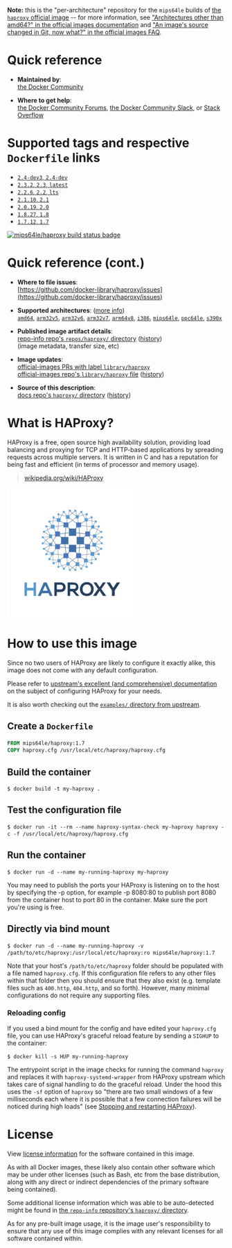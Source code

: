 <!--

********************************************************************************

WARNING:

    DO NOT EDIT "haproxy/README.md"

    IT IS AUTO-GENERATED

    (from the other files in "haproxy/" combined with a set of templates)

********************************************************************************

-->

**Note:** this is the "per-architecture" repository for the `mips64le` builds of [the `haproxy` official image](https://hub.docker.com/_/haproxy) -- for more information, see ["Architectures other than amd64?" in the official images documentation](https://github.com/docker-library/official-images#architectures-other-than-amd64) and ["An image's source changed in Git, now what?" in the official images FAQ](https://github.com/docker-library/faq#an-images-source-changed-in-git-now-what).

# Quick reference

-	**Maintained by**:  
	[the Docker Community](https://github.com/docker-library/haproxy)

-	**Where to get help**:  
	[the Docker Community Forums](https://forums.docker.com/), [the Docker Community Slack](https://dockr.ly/slack), or [Stack Overflow](https://stackoverflow.com/search?tab=newest&q=docker)

# Supported tags and respective `Dockerfile` links

-	[`2.4-dev3`, `2.4-dev`](https://github.com/docker-library/haproxy/blob/71238cd04e38aad1f218e9b24ec2517f5d11f825/2.4-rc/Dockerfile)
-	[`2.3.2`, `2.3`, `latest`](https://github.com/docker-library/haproxy/blob/ced45443a115fbcc9f170c5f71c19a2b227aeb1d/2.3/Dockerfile)
-	[`2.2.6`, `2.2`, `lts`](https://github.com/docker-library/haproxy/blob/acf4b709eac7a08c16ba7669ac76c46312033bb0/2.2/Dockerfile)
-	[`2.1.10`, `2.1`](https://github.com/docker-library/haproxy/blob/b808ca775382ae59e9ed3a43308fcbe62c1389c5/2.1/Dockerfile)
-	[`2.0.19`, `2.0`](https://github.com/docker-library/haproxy/blob/c395a5c7bcc9d7bc04aaaf028a591cbad7afd9f7/2.0/Dockerfile)
-	[`1.8.27`, `1.8`](https://github.com/docker-library/haproxy/blob/c3371e83f9c47c4c25cfc731f5765703b514890e/1.8/Dockerfile)
-	[`1.7.12`, `1.7`](https://github.com/docker-library/haproxy/blob/b808ca775382ae59e9ed3a43308fcbe62c1389c5/1.7/Dockerfile)

[![mips64le/haproxy build status badge](https://img.shields.io/jenkins/s/https/doi-janky.infosiftr.net/job/multiarch/job/mips64le/job/haproxy.svg?label=mips64le/haproxy%20%20build%20job)](https://doi-janky.infosiftr.net/job/multiarch/job/mips64le/job/haproxy/)

# Quick reference (cont.)

-	**Where to file issues**:  
	[https://github.com/docker-library/haproxy/issues](https://github.com/docker-library/haproxy/issues)

-	**Supported architectures**: ([more info](https://github.com/docker-library/official-images#architectures-other-than-amd64))  
	[`amd64`](https://hub.docker.com/r/amd64/haproxy/), [`arm32v5`](https://hub.docker.com/r/arm32v5/haproxy/), [`arm32v6`](https://hub.docker.com/r/arm32v6/haproxy/), [`arm32v7`](https://hub.docker.com/r/arm32v7/haproxy/), [`arm64v8`](https://hub.docker.com/r/arm64v8/haproxy/), [`i386`](https://hub.docker.com/r/i386/haproxy/), [`mips64le`](https://hub.docker.com/r/mips64le/haproxy/), [`ppc64le`](https://hub.docker.com/r/ppc64le/haproxy/), [`s390x`](https://hub.docker.com/r/s390x/haproxy/)

-	**Published image artifact details**:  
	[repo-info repo's `repos/haproxy/` directory](https://github.com/docker-library/repo-info/blob/master/repos/haproxy) ([history](https://github.com/docker-library/repo-info/commits/master/repos/haproxy))  
	(image metadata, transfer size, etc)

-	**Image updates**:  
	[official-images PRs with label `library/haproxy`](https://github.com/docker-library/official-images/pulls?q=label%3Alibrary%2Fhaproxy)  
	[official-images repo's `library/haproxy` file](https://github.com/docker-library/official-images/blob/master/library/haproxy) ([history](https://github.com/docker-library/official-images/commits/master/library/haproxy))

-	**Source of this description**:  
	[docs repo's `haproxy/` directory](https://github.com/docker-library/docs/tree/master/haproxy) ([history](https://github.com/docker-library/docs/commits/master/haproxy))

# What is HAProxy?

HAProxy is a free, open source high availability solution, providing load balancing and proxying for TCP and HTTP-based applications by spreading requests across multiple servers. It is written in C and has a reputation for being fast and efficient (in terms of processor and memory usage).

> [wikipedia.org/wiki/HAProxy](https://en.wikipedia.org/wiki/HAProxy)

![logo](https://raw.githubusercontent.com/docker-library/docs/4da3e2446a4c257c3a32faac6256bee81f770316/haproxy/logo.png)

# How to use this image

Since no two users of HAProxy are likely to configure it exactly alike, this image does not come with any default configuration.

Please refer to [upstream's excellent (and comprehensive) documentation](https://cbonte.github.io/haproxy-dconv/) on the subject of configuring HAProxy for your needs.

It is also worth checking out the [`examples/` directory from upstream](http://git.haproxy.org/?p=haproxy-1.8.git;a=tree;f=examples).

## Create a `Dockerfile`

```dockerfile
FROM mips64le/haproxy:1.7
COPY haproxy.cfg /usr/local/etc/haproxy/haproxy.cfg
```

## Build the container

```console
$ docker build -t my-haproxy .
```

## Test the configuration file

```console
$ docker run -it --rm --name haproxy-syntax-check my-haproxy haproxy -c -f /usr/local/etc/haproxy/haproxy.cfg
```

## Run the container

```console
$ docker run -d --name my-running-haproxy my-haproxy
```

You may need to publish the ports your HAProxy is listening on to the host by specifying the -p option, for example -p 8080:80 to publish port 8080 from the container host to port 80 in the container. Make sure the port you're using is free.

## Directly via bind mount

```console
$ docker run -d --name my-running-haproxy -v /path/to/etc/haproxy:/usr/local/etc/haproxy:ro mips64le/haproxy:1.7
```

Note that your host's `/path/to/etc/haproxy` folder should be populated with a file named `haproxy.cfg`. If this configuration file refers to any other files within that folder then you should ensure that they also exist (e.g. template files such as `400.http`, `404.http`, and so forth). However, many minimal configurations do not require any supporting files.

### Reloading config

If you used a bind mount for the config and have edited your `haproxy.cfg` file, you can use HAProxy's graceful reload feature by sending a `SIGHUP` to the container:

```console
$ docker kill -s HUP my-running-haproxy
```

The entrypoint script in the image checks for running the command `haproxy` and replaces it with `haproxy-systemd-wrapper` from HAProxy upstream which takes care of signal handling to do the graceful reload. Under the hood this uses the `-sf` option of `haproxy` so "there are two small windows of a few milliseconds each where it is possible that a few connection failures will be noticed during high loads" (see [Stopping and restarting HAProxy](http://www.haproxy.org/download/1.7/doc/management.txt)).

# License

View [license information](http://www.haproxy.org/download/1.5/doc/LICENSE) for the software contained in this image.

As with all Docker images, these likely also contain other software which may be under other licenses (such as Bash, etc from the base distribution, along with any direct or indirect dependencies of the primary software being contained).

Some additional license information which was able to be auto-detected might be found in [the `repo-info` repository's `haproxy/` directory](https://github.com/docker-library/repo-info/tree/master/repos/haproxy).

As for any pre-built image usage, it is the image user's responsibility to ensure that any use of this image complies with any relevant licenses for all software contained within.
